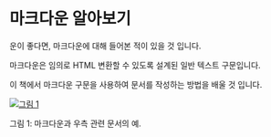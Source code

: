마크다운 알아보기
========

운이 좋다면, 마크다운에 대해 들어본 적이 있을 것 입니다.

마크다운은 임의로 HTML 변환할 수 있도록 설계된 일반 텍스트 구문입니다.

이 책에서 마크다운 구문을 사용하여 문서를 작성하는 방법을 배울 것 입니다.

[![그림 1](./assets/preview.png)](./assets/preview.png)

그림 1: 마크다운과 우측 관련 문서의 예.

